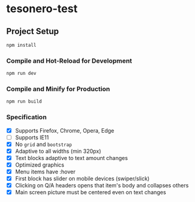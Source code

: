 # tesonero-test


## Project Setup

```sh
npm install
```

### Compile and Hot-Reload for Development

```sh
npm run dev
```

### Compile and Minify for Production

```sh
npm run build
```

### Specification

- [X] Supports Firefox, Chrome, Opera, Edge
- [ ] Supports IE11
- [X] No `grid` and `bootstrap`
- [X] Adaptive to all widths (min 320px)
- [X] Text blocks adaptive to text amount changes
- [X] Optimized graphics
- [X] Menu items have :hover
- [X] First block has slider on mobile devices (swiper/slick)
- [X] Clicking on Q/A headers opens that item's body and collapses others
- [X] Main screen picture must be centered even on text changes
